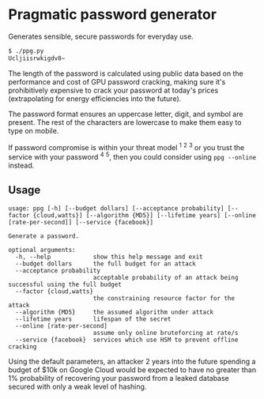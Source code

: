 # Pragmatic password generator

Generates sensible, secure passwords for everyday use.

```sh
$ ./ppg.py
Ucljiisrwkigdv8~
```

The length of the password is calculated using public data based on the performance and cost of GPU password cracking, making sure it's prohibitively expensive to crack your password at today's prices (extrapolating for energy efficiencies into the future).

The password format ensures an uppercase letter, digit, and symbol are present.
The rest of the characters are lowercase to make them easy to type on mobile.

If password compromise is within your threat model <sup>1</sup> <sup>2</sup> <sup>3</sup>
or you trust the service with your password <sup>4</sup> <sup>5</sup>, then you could consider using `ppg --online` instead.

[1]: https://en.wikipedia.org/wiki/Multi-factor_authentication
[2]: https://nakedsecurity.sophos.com/2019/05/23/google-stored-some-passwords-in-plain-text-for-14-years/#:~:text=The%20way%20Google%20typically%20handles,before%20being%20saved%20to%20disk.
[3]: https://nakedsecurity.sophos.com/2019/04/19/facebook-we-logged-100x-more-instagram-plaintext-passwords-than-we-thought/
[4]: https://security.stackexchange.com/questions/181708/how-facebook-hashes-passwords
[5]: https://dropbox.tech/security/how-dropbox-securely-stores-your-passwords

## Usage

```
usage: ppg [-h] [--budget dollars] [--acceptance probability] [--factor {cloud,watts}] [--algorithm {MD5}] [--lifetime years] [--online [rate-per-second]] [--service {facebook}]

Generate a password.

optional arguments:
  -h, --help            show this help message and exit
  --budget dollars      the full budget for an attack
  --acceptance probability
                        acceptable probability of an attack being successful using the full budget
  --factor {cloud,watts}
                        the constraining resource factor for the attack
  --algorithm {MD5}     the assumed algorithm under attack
  --lifetime years      lifespan of the secret
  --online [rate-per-second]
                        assume only online bruteforcing at rate/s
  --service {facebook}  services which use HSM to prevent offline cracking
```

Using the default parameters, an attacker 2 years into the future
spending a budget of $10k on Google Cloud would be expected to
have no greater than 1% probability of recovering your password from
a leaked database secured with only a weak level of hashing.

